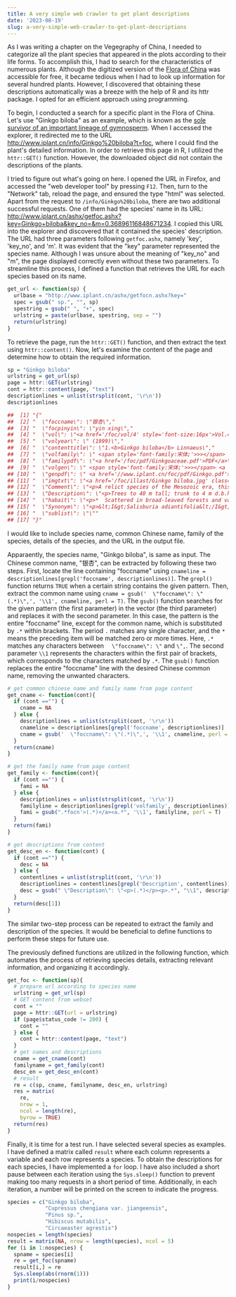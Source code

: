 ```yaml
---
title: A very simple web crawler to get plant descriptions
date: '2023-08-19'
slug: a-very-simple-web-crawler-to-get-plant-descriptions
---
```


As I was writing a chapter on the Vegegraphy of China, I needed to categorize all the plant species that appeared in the plots according to their life forms. To accomplish this, I had to search for the characteristics of numerous plants. Although the digitized version of the [Flora of China](http://www.iplant.cn/foc) was accessible for free, it became tedious when I had to look up information for several hundred plants. However, I discovered that obtaining these descriptions automatically was a breeze with the help of R and its httr package. <!-- Unlike those who make grad students do every dirty job, --> I opted for an efficient approach using programming.

To begin, I conducted a search for a specific plant in the Flora of China. Let's use "Ginkgo biloba" as an example, which is known as the [sole survivor of an important lineage of gymnosperm](https://jecologyblog.com/2022/05/05/cover-stories-ginkgo-biloba/). When I accessed the explorer, it redirected me to the URL http://www.iplant.cn/info/Ginkgo%20biloba?t=foc, where I could find the plant's detailed information. In order to retrieve this page in R, I utilized the `httr::GET()` function. However, the downloaded object did not contain the descriptions of the plants.

I tried to figure out what's going on here. I opened the URL in Firefox, and accessed the "web developer tool" by pressing `F12`. Then, turn to the "Network" tab, reload the page, and ensured the type "html" was selected. Apart from the request to  `/info/Ginkgo%20biloba`, there are two additional successful requests. One of them had the species' name in its URL: http://www.iplant.cn/ashx/getfoc.ashx?key=Ginkgo+biloba&key_no=&m=0.36896116848671234. I copied this URL into the explorer and discovered that it contained the species' description. The URL had three parameters following `getfoc.ashx`, namely 'key', 'key_no', and 'm'. It was evident that the "key" parameter represented the species name. Although I was unsure about the meaning of "key_no" and "m", the page displayed correctly even without these two parameters. To streamline this process, I defined a function that retrieves the URL for each species based on its name.

``` r
get_url <- function(sp) {
  urlbase = "http://www.iplant.cn/ashx/getfocn.ashx?key="
  spec = gsub(" sp.", "", sp)
  spestring = gsub(" ", "+", spec)
  urlstring = paste(urlbase, spestring, sep = "")
  return(urlstring)
}
```

To retrieve the page, run the `httr::GET()` function, and then extract the text using `httr::content()`. Now, let's examine the content of the page and determine how to obtain the required information.

``` r
sp = "Ginkgo biloba"
urlstring = get_url(sp)
page = httr::GET(urlstring)
cont = httr::content(page, "text")
descriptionlines = unlist(strsplit(cont, '\r\n'))
descriptionlines

##  [1] "{"  
##  [2] "  \"foccname\": \"银杏\","  
##  [3] "  \"focpinyin\": \"yin xing\"," 
##  [4] "  \"vol\": \"<a href='/foc/vol/4' style='font-size:16px'>Vol.4</a>\","  
##  [5] "  \"volyear\": \" (1999)\","  
##  [6] "  \"contenttitle\": \"1.<b>Ginkgo biloba</b> Linnaeus\"," 
##  [7] "  \"volfamily\": \" <span style='font-family:宋体;'>>></span> <a href='/info/Ginkgoaceae?t=foc'>Ginkgoaceae</a> <a href='/foc/fam/10370'><img src='/foc/images/icon-list.gif'></a>\","  
##  [8] "  \"familypdf\": \"<a href='/foc/pdf/Ginkgoaceae.pdf'>PDF</a>\"," 
##  [9] "  \"volgen\": \" <span style='font-family:宋体;'>>></span> <a href='/info/Ginkgo?t=foc'>Ginkgo</a> <a href='/foc/fam/113565'><img src='/foc/images/icon-list.gif'></a>\","  
## [10] "  \"genpdf\": \" <a href='//www.iplant.cn/foc/pdf/Ginkgo.pdf'>PDF</a>\"," 
## [11] "  \"imgtxt\": \"<a href='/foc/illast/Ginkgo biloba.jpg' class=\\\"highslide\\\" onclick=\\\"return hs.expand(this)\\\"><img style='width:230px;border:0'  src='/foc/illast/Ginkgo biloba.jpg' /></a></div>\","  
## [12] "  \"Comment\": \"<p>A relict species of the Mesozoic era, this and other (extinct) species of Ginkgo were formerly widespread throughout the world. The atavistic, leaf-marginal seeds of one cultivated\\nclone may suggest an affinity with the extinct pteridosperms. Ginkgo biloba is now a rare species in the wild, but has been widely cultivated as an ornamental, probably for more than\\n3000 years. It provides shade and is tolerant of a wide range of climatic and edaphic conditions, including pollution. It is sacred to Buddhists and is often planted near temples. The\\nwood is used in furniture making, the leaves are medicinal and used for pesticides, the roots are used as a cure for leucorrhea, the seeds are edible, and the bark yields tannin.</p>\","  
## [13] "  \"Description\": \"<p>Trees to 40 m tall; trunk to 4 m d.b.h.; bark light gray or grayish brown, longitudinally fissured especially on old trees; crown conical initially, finally broadly ovoid; long branchlets pale\\nbrownish yellow initially, finally gray, internodes (1-) 1.5-4 cm; short branchlets blackish gray, with dense, irregularly elliptic leaf scars; winter buds yellowish brown, ovate. Leaves with\\npetiole (3-)5-8(-10) cm; blade pale green, turning bright yellow in autumn, to 13 × 8(-15) cm on young trees but usually 5-8 cm wide, those on long branchlets divided by a deep, apical\\nsinus into 2 lobes each further dissected, those on short branchlets with undulate distal and margin notched apex. Pollen cones ivory colored, 1.2-2.2 cm; pollen sacs boat-shaped, with\\nwidely gaping slit. Seeds elliptic, narrowly obovoid, ovoid, or subglobose, 2.5-3.5 × 1.6-2.2 cm; sarcotesta yellow, or orange-yellow glaucous, with rancid odor when ripe; sclerotesta white, with 2 or 3 longitudinal ridges;\\nendotesta pale reddish brown. Pollination Mar-Apr, seed maturity Sep-Oct.</p>\","
## [14] "  \"habait\": \"<p>*  Scattered in broad-leaved forests and valleys on acidic, well-drained, yellow loess (pH = 5-5.5); 300-1100 m. Perhaps native in NW Zhejiang (Tianmu Shan); widely and long cultivated below 2000 m in Anhui, Fujian, Gansu, Guizhou, Henan, Hebei, Hubei, Jiangsu, Jiangxi, Shaanxi, Shandong, Shanxi, Sichuan, Yunnan.</p>\"," 
## [15] "  \"Synonym\": \"<p>&lt;I&gt;Salisburia adiantifolia&lt;/I&gt; Smith; &lt;I&gt;S. biloba&lt;/I&gt; (Linnaeus) Hoffmansegg.</p>\","  
## [16] "  \"sublist\": \"\""  
## [17] "}" 
```

I would like to include species name, common Chinese name, family of the species, details of the species, and the URL in the output file. 

Apparaently, the species name, "Ginkgo biloba", is same as input. The Chinese common name, "银杏", can be extracted by following these two steps. First, locate the line containing "foccname" using `cnameline = descriptionlines[grepl('foccname', descriptionlines)]`. The `grepl() `function returns `TRUE` when a certain string contains the given pattern. Then, extract the common name using `cname = gsub('  \"foccname\": \"(.*)\",', '\\1', cnameline, perl = T)`. The `gsub()` function searches for the given pattern (the first parameter) in the vector (the third parameter) and replaces it with the second parameter. In this case, the pattern is the entire "foccname" line, except for the common name, which is substituted by `.*` within brackets. The period `.` matches any single character, and the `*` means the preceding item will be matched zero or more times. Here, `.*` matches any characters between   `  \"foccname\": \"` and `\",`. The second parameter `\\1` represents the characters within the first pair of brackets, which corresponds to the characters matched by `.*`. The `gsub()` function replaces the entire "foccname" line with the desired Chinese common name, removing the unwanted characters.

``` r
# get common chinese name and family name from page content
get_cname <- function(cont){
  if (cont =="") {
    cname = NA
  } else {
    descriptionlines = unlist(strsplit(cont, '\r\n'))
    cnameline = descriptionlines[grepl('foccname', descriptionlines)]
    cname = gsub('  \"foccname\": \"(.*)\",', '\\1', cnameline, perl = T)
  }
  return(cname)
}

# get the family name from page content
get_family <- function(cont){
  if (cont =="") {
    fami = NA
  } else {
    descriptionlines = unlist(strsplit(cont, '\r\n'))
    familyline = descriptionlines[grepl('volfamily', descriptionlines)]
    fami = gsub(".*focn'>(.*)</a><a.*", '\\1', familyline, perl = T)
  }
  return(fami)
}

# get descriptions from content
get_desc_en <- function(cont) {
  if (cont =="") {
    desc = NA
  } else {
    contentlines = unlist(strsplit(cont, '\r\n'))
    descriptionlines = contentlines[grepl('Description', contentlines)]
    desc = gsub(" \"Description\": \"<p>(.*)</p><p>.*", "\\1", descriptionlines)
  }
  return(desc[1])
}
```

The similar two-step process can be repeated to extract the family and description of the species. It would be beneficial to define functions to perform these steps for future use.

The previously defined functions are utilized in the following function, which automates the process of retrieving species details, extracting relevant information, and organizing it accordingly.

```r
get_foc <- function(sp){
  # prepare url according to species name
  urlstring = get_url(sp)
  # GET content from webset
  cont = ""
  page = httr::GET(url = urlstring)
  if (page$status_code != 200) {
    cont = ""
  } else {
    cont = httr::content(page, "text")
  }
  # get names and descriptions
  cname = get_cname(cont)
  familyname = get_family(cont)
  desc_en = get_desc_en(cont)
  # result
  re = c(sp, cname, familyname, desc_en, urlstring)
  res = matrix(
    re,
    nrow = 1,
    ncol = length(re),
    byrow = TRUE)
  return(res)
}
```

Finally, it is time for a test run. I have selected several species as examples. I have defined a matrix called `result` where each column represents a variable and each row represents a species. To obtain the descriptions for each species, I have implemented a `for` loop. I have also included a short pause between each iteration using the `Sys.sleep()` function to prevent making too many requests in a short period of time. Additionally, in each iteration, a number will be printed on the screen to indicate the progress.

``` r
species = c("Ginkgo biloba", 
            "Cupressus chengiana var. jiangeensis", 
            "Pinus sp.", 
            "Hibiscus mutabilis", 
            "Circaeaster agrestis")
nospecies = length(species)
result = matrix(NA, nrow = length(species), ncol = 5)
for (i in 1:nospecies) {
  spname = species[i]
  re = get_foc(spname)
  result[i,] = re
  Sys.sleep(abs(rnorm(1)))
  print(i/nospecies)
}
```
